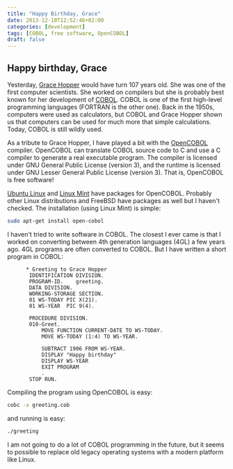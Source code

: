 ```yaml
---
title: "Happy Birthday, Grace"
date: 2013-12-10T12:52:46+02:00
categories: [development]
tags: [COBOL, free software, OpenCOBOL]
draft: false
---
```


## Happy birthday, Grace
Yesterday, [Grace Hopper](http://en.wikipedia.org/wiki/Grace_Hopper) would have turn 107 years old. She was one of the first computer scientists. She worked on compilers but she is probably best known for her development of [COBOL](http://en.wikipedia.org/wiki/COBOL). COBOL is one of the first high-level programming languages (FORTRAN is the other one). Back in the 1950s, computers were used as calculators, but COBOL and Grace Hopper shown us that computers can be used for much more that simple calculations. Today, COBOL is still wildly used.

As a tribute to Grace Hopper, I have played a bit with the [OpenCOBOL](http://opencobol.org/) compiler. OpenCOBOL can translate COBOL source code to C and use a C compiler to generate a real executable program. The compiler is licensed under GNU General Public License (version 3), and the runtime is licensed under GNU Lesser General Public License (version 3). That is, OpenCOBOL is free software!

[Ubuntu Linux](http://www.ubuntu.com/) and [Linux Mint](http://www.linuxmint.com/) have packages for OpenCOBOL. Probably other Linux distributions and FreeBSD have packages as well but I haven't checked. The installation (using Linux Mint) is simple:

```sh
sudo apt-get install open-cobol
```

I haven't tried to write software in COBOL. The closest I ever came is that I worked on converting between 4th generation languages (4GL) a few years ago. 4GL programs are often converted to COBOL. But I have written a short program in COBOL:

```cobol
      * Greeting to Grace Hopper
       IDENTIFICATION DIVISION.
       PROGRAM-ID.    greeting.
       DATA DIVISION.
       WORKING-STORAGE SECTION.
       01 WS-TODAY PIC X(21).
       01 WS-YEAR  PIC 9(4).

       PROCEDURE DIVISION.
       010-Greet.
           MOVE FUNCTION CURRENT-DATE TO WS-TODAY.
           MOVE WS-TODAY (1:4) TO WS-YEAR.
           
           SUBTRACT 1906 FROM WS-YEAR.
           DISPLAY "Happy birthday"
           DISPLAY WS-YEAR
           EXIT PROGRAM
           .
       STOP RUN.
```

Compiling the program using OpenCOBOL is easy:

```sh
cobc -x greeting.cob
```

and running is easy:

```sh
./greeting
```

I am not going to do a lot of COBOL programming in the future, but it seems to possible to replace old legacy operating systems with a modern platform like Linux.

